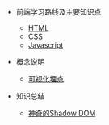 - 前端学习路线及主要知识点
  - [HTML](general/html.md)
  - [CSS](general/css.md)
  - [Javascript](general/javascript.md)

- 概念说明
  - [可视化埋点](summary/可视化埋点.md) 

- 知识总结
  - [神奇的Shadow DOM](summary/shadowdom.md)
